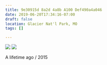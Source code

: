 ```yaml
---
title: 9e30915d 8a2d 4a8b A100 Def490a4a046
date: 2019-06-20T17:34:16-07:00
draft: false
location: Glacier Nat'l Park, MO
tags: []

---
```



![](https://d17enza3bfujl8.cloudfront.net/DSCF1288.jpg)
![](https://d17enza3bfujl8.cloudfront.net/DSCF1226.jpg)

A lifetime ago / 2015

